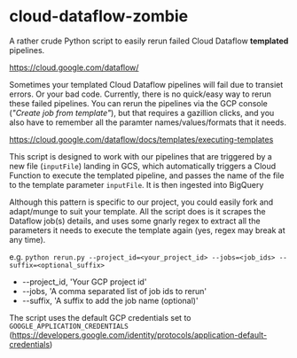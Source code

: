 # cloud-dataflow-zombie
A rather crude Python script to easily rerun failed Cloud Dataflow **templated** pipelines.

https://cloud.google.com/dataflow/

Sometimes your templated Cloud Dataflow pipelines will fail due to transiet errors. Or your bad code. Currently, there is no quick/easy way to rerun these failed pipelines. You can rerun the pipelines via the GCP console (_"Create job from template"_), but that requires a gazillion clicks, and you also have to remember all the paramter names/values/formats that it needs.

https://cloud.google.com/dataflow/docs/templates/executing-templates

This script is designed to work with our pipelines that are triggered by a new file (`inputFile`) landing in GCS, which automatically triggers a Cloud Function to execute the templated pipeline, and passes the name of the file to the template parameter `inputFile`. It is then ingested into BigQuery

Although this pattern is specific to our project, you could easily fork and adapt/munge to suit your template. All the script does is it scrapes the Dataflow job(s) details, and uses some gnarly regex to extract all the parameters it needs to execute the template again (yes, regex may break at any time).

e.g. `python rerun.py --project_id=<your_project_id> --jobs=<job_ids> --suffix=<optional_suffix>`

- --project_id, 'Your GCP project id'
- --jobs, 'A comma separated list of job ids to rerun'
- --suffix, 'A suffix to add the job name (optional)'

The script uses the default GCP credentials set to `GOOGLE_APPLICATION_CREDENTIALS` (https://developers.google.com/identity/protocols/application-default-credentials)
